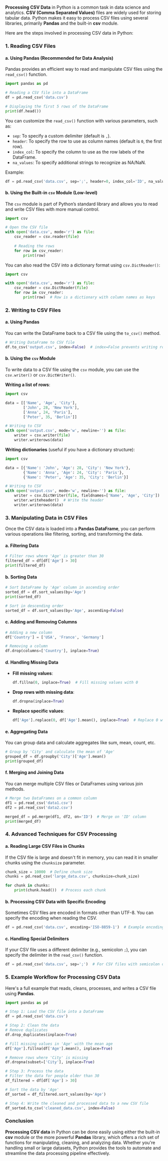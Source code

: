 **Processing CSV Data** in Python is a common task in data science and analytics. **CSV (Comma Separated Values)** files are widely used for storing tabular data. Python makes it easy to process CSV files using several libraries, primarily **Pandas** and the built-in **csv** module.

Here are the steps involved in processing CSV data in Python:

### 1. **Reading CSV Files**

#### a. **Using Pandas (Recommended for Data Analysis)**
Pandas provides an efficient way to read and manipulate CSV files using the `read_csv()` function.

```python
import pandas as pd

# Reading a CSV file into a DataFrame
df = pd.read_csv('data.csv')

# Displaying the first 5 rows of the DataFrame
print(df.head())
```

You can customize the `read_csv()` function with various parameters, such as:
- `sep`: To specify a custom delimiter (default is `,`).
- `header`: To specify the row to use as column names (default is `0`, the first row).
- `index_col`: To specify the column to use as the row labels of the DataFrame.
- `na_values`: To specify additional strings to recognize as NA/NaN.

Example:
```python
df = pd.read_csv('data.csv', sep=';', header=0, index_col='ID', na_values=['NULL'])
```

#### b. **Using the Built-in `csv` Module** (Low-level)
The `csv` module is part of Python’s standard library and allows you to read and write CSV files with more manual control.

```python
import csv

# Open the CSV file
with open('data.csv', mode='r') as file:
    csv_reader = csv.reader(file)
    
    # Reading the rows
    for row in csv_reader:
        print(row)
```

You can also read the CSV into a dictionary format using `csv.DictReader()`:
```python
import csv

with open('data.csv', mode='r') as file:
    csv_reader = csv.DictReader(file)
    for row in csv_reader:
        print(row)  # Row is a dictionary with column names as keys
```

### 2. **Writing to CSV Files**

#### a. **Using Pandas**
You can write the DataFrame back to a CSV file using the `to_csv()` method.

```python
# Writing DataFrame to CSV file
df.to_csv('output.csv', index=False)  # index=False prevents writing row indices
```

#### b. **Using the `csv` Module**
To write data to a CSV file using the `csv` module, you can use the `csv.writer()` or `csv.DictWriter()`.

**Writing a list of rows**:
```python
import csv

data = [['Name', 'Age', 'City'],
        ['John', 28, 'New York'],
        ['Anna', 24, 'Paris'],
        ['Peter', 35, 'Berlin']]

# Writing to CSV
with open('output.csv', mode='w', newline='') as file:
    writer = csv.writer(file)
    writer.writerows(data)
```

**Writing dictionaries** (useful if you have a dictionary structure):
```python
import csv

data = [{'Name': 'John', 'Age': 28, 'City': 'New York'},
        {'Name': 'Anna', 'Age': 24, 'City': 'Paris'},
        {'Name': 'Peter', 'Age': 35, 'City': 'Berlin'}]

# Writing to CSV
with open('output.csv', mode='w', newline='') as file:
    writer = csv.DictWriter(file, fieldnames=['Name', 'Age', 'City'])
    writer.writeheader()  # Write the header
    writer.writerows(data)
```

### 3. **Manipulating Data in CSV Files**

Once the CSV data is loaded into a **Pandas DataFrame**, you can perform various operations like filtering, sorting, and transforming the data.

#### a. **Filtering Data**
```python
# Filter rows where 'Age' is greater than 30
filtered_df = df[df['Age'] > 30]
print(filtered_df)
```

#### b. **Sorting Data**
```python
# Sort DataFrame by 'Age' column in ascending order
sorted_df = df.sort_values(by='Age')
print(sorted_df)

# Sort in descending order
sorted_df = df.sort_values(by='Age', ascending=False)
```

#### c. **Adding and Removing Columns**
```python
# Adding a new column
df['Country'] = ['USA', 'France', 'Germany']

# Removing a column
df.drop(columns=['Country'], inplace=True)
```

#### d. **Handling Missing Data**
- **Fill missing values**:
  ```python
  df.fillna(0, inplace=True)  # Fill missing values with 0
  ```

- **Drop rows with missing data**:
  ```python
  df.dropna(inplace=True)
  ```

- **Replace specific values**:
  ```python
  df['Age'].replace(0, df['Age'].mean(), inplace=True)  # Replace 0 with the mean age
  ```

#### e. **Aggregating Data**
You can group data and calculate aggregates like sum, mean, count, etc.

```python
# Group by 'City' and calculate the mean of 'Age'
grouped_df = df.groupby('City')['Age'].mean()
print(grouped_df)
```

#### f. **Merging and Joining Data**
You can merge multiple CSV files or DataFrames using various join methods.

```python
# Merge two DataFrames on a common column
df1 = pd.read_csv('data1.csv')
df2 = pd.read_csv('data2.csv')

merged_df = pd.merge(df1, df2, on='ID')  # Merge on 'ID' column
print(merged_df)
```

### 4. **Advanced Techniques for CSV Processing**

#### a. **Reading Large CSV Files in Chunks**
If the CSV file is large and doesn't fit in memory, you can read it in smaller chunks using the `chunksize` parameter.

```python
chunk_size = 10000  # Define chunk size
chunks = pd.read_csv('large_data.csv', chunksize=chunk_size)

for chunk in chunks:
    print(chunk.head())  # Process each chunk
```

#### b. **Processing CSV Data with Specific Encoding**
Sometimes CSV files are encoded in formats other than UTF-8. You can specify the encoding when reading the CSV.

```python
df = pd.read_csv('data.csv', encoding='ISO-8859-1')  # Example encoding
```

#### c. **Handling Special Delimiters**
If your CSV file uses a different delimiter (e.g., semicolon `;`), you can specify the delimiter in the `read_csv()` function.

```python
df = pd.read_csv('data.csv', sep=';')  # For CSV files with semicolon delimiter
```

### 5. **Example Workflow for Processing CSV Data**

Here's a full example that reads, cleans, processes, and writes a CSV file using **Pandas**.

```python
import pandas as pd

# Step 1: Load the CSV file into a DataFrame
df = pd.read_csv('data.csv')

# Step 2: Clean the data
# Remove duplicates
df.drop_duplicates(inplace=True)

# Fill missing values in 'Age' with the mean age
df['Age'].fillna(df['Age'].mean(), inplace=True)

# Remove rows where 'City' is missing
df.dropna(subset=['City'], inplace=True)

# Step 3: Process the data
# Filter the data for people older than 30
df_filtered = df[df['Age'] > 30]

# Sort the data by 'Age'
df_sorted = df_filtered.sort_values(by='Age')

# Step 4: Write the cleaned and processed data to a new CSV file
df_sorted.to_csv('cleaned_data.csv', index=False)
```

### Conclusion

**Processing CSV data** in Python can be done easily using either the built-in **csv** module or the more powerful **Pandas** library, which offers a rich set of functions for manipulating, cleaning, and analyzing data. Whether you're handling small or large datasets, Python provides the tools to automate and streamline the data processing pipeline effectively.
